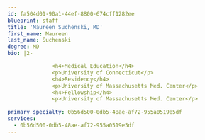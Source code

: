 ```yaml
---
id: fa504d01-90a1-44ef-8800-674cff1282ee
blueprint: staff
title: 'Maureen Suchenski, MD'
first_name: Maureen
last_name: Suchenski
degree: MD
bio: |2-

              <h4>Medical Education</h4>
              <p>University of Connecticut</p>
              <h4>Residency</h4>
              <p>University of Massachusetts Med. Center</p>
              <h4>Fellowship</h4>
              <p>University of Massachusetts Med. Center</p>
          
primary_specialty: 0b56d500-0db5-48ae-af72-955a0519e5df
services:
  - 0b56d500-0db5-48ae-af72-955a0519e5df
---
```

